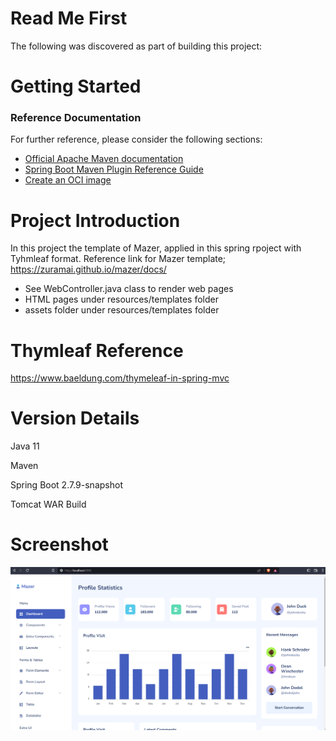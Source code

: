 # Read Me First
The following was discovered as part of building this project:

# Getting Started

### Reference Documentation
For further reference, please consider the following sections:

* [Official Apache Maven documentation](https://maven.apache.org/guides/index.html)
* [Spring Boot Maven Plugin Reference Guide](https://docs.spring.io/spring-boot/docs/2.7.9-SNAPSHOT/maven-plugin/reference/html/)
* [Create an OCI image](https://docs.spring.io/spring-boot/docs/2.7.9-SNAPSHOT/maven-plugin/reference/html/#build-image)

# Project Introduction
In this project the template of Mazer, applied in this spring rpoject with Tyhmleaf format.
Reference link for Mazer template; 
https://zuramai.github.io/mazer/docs/

- See WebController.java class to render web pages
- HTML pages under resources/templates folder
- assets folder under resources/templates folder


# Thymleaf Reference
https://www.baeldung.com/thymeleaf-in-spring-mvc

# Version Details
Java 11

Maven

Spring Boot 2.7.9-snapshot

Tomcat WAR Build

# Screenshot
![screenshot](screenshot.png)



